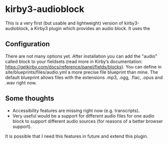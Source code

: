 # kirby3-audioblock
This is a very first (but usable and lightweight) version of kirby3-audioblock, a Kirby3 plugin which provides an audio block. It uses the <audio> element of HTML5 in the frontend.

## Configuration
There are not many options yet. After installation you can add the "audio" called block to your fieldsets (read more in Kirby’s documentation: https://getkirby.com/docs/reference/panel/fields/blocks). You can define in site/blueprints/files/audio.yml a more precise file blueprint than mine. The default blueprint allows files with the extensions .mp3, .ogg, .flac, .opus and .wav right now.

## Some thoughts
 - Accessibility features are missing right now (e.g. transcripts).
 - Very useful would be a support for different audio files for one audio block to support different audio sources (for reasons of a better browser support).

It is possible that I need this features in future and extend this plugin.
